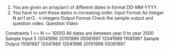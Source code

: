 1. You are given an array(arr) of different dates in format DD-MM-YYYY.
2. You have to sort these dates in increasing order.
   Input Format
   An Integer N
   arr1
   arr2..
   n integers
   Output Format
   Check the sample output and question video.
   Question Video

Constraints
1 <= N <= 10000
All dates are between year 0 to year 2500
Sample Input
5
12041996
20101996
05061997
12041989
11081987
Sample Output
11081987
12041989
12041996
20101996
05061997
